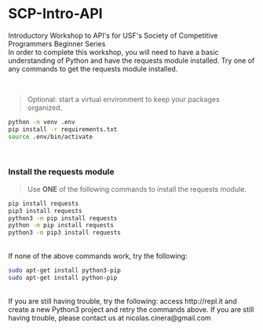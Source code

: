 # SCP-Intro-API
 Introductory Workshop to API's for USF's Society of Competitive Programmers Beginner Series
 <br>
 In order to complete this workshop, you will need to have a basic understanding of Python and have the requests module installed. Try one of any commands to get the requests module installed.

<br>

> Optional: start a virtual environment to keep your packages organized.


```bash
python -m venv .env
pip install -r requirements.txt
source .env/bin/activate
```

<br>

### Install the requests module

> Use **ONE** of the following commands to install the requests module.


```bash
pip install requests
pip3 install requests
python3 -m pip install requests
python -m pip install requests
python3 -m pip3 install requests
```

<br>
If none of the above commands work, try the following:

```bash
sudo apt-get install python3-pip
sudo apt-get install python-pip
```

<br>
If you are still having trouble, try the following: access http://repl.it and create a new Python3 project and retry the commands above. If you are still having trouble, please contact us at nicolas.cinera@gmail.com
